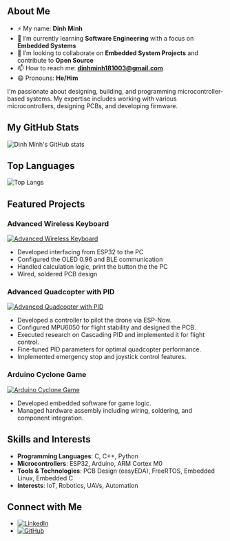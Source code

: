 ## About Me
- ⚡ My name: **Dinh Minh**
- 🌱 I’m currently learning **Software Engineering** with a focus on **Embedded Systems**
- 👯 I’m looking to collaborate on **Embedded System Projects** and contribute to **Open Source**
- 📫 How to reach me: **dinhminh181003@gmail.com**
- 😄 Pronouns: **He/Him**

I'm passionate about designing, building, and programming microcontroller-based systems. My expertise includes working with various microcontrollers, designing PCBs, and developing firmware.

## My GitHub Stats

![Dinh Minh's GitHub stats](https://github-readme-stats.vercel.app/api?username=dinhminh0307&show_icons=true&theme=radical)

## Top Languages

![Top Langs](https://github-readme-stats.vercel.app/api/top-langs/?username=dinhminh0307&layout=compact&theme=radical)

## Featured Projects

### Advanced Wireless Keyboard
[![Advanced Wireless Keyboard](https://github-readme-stats.vercel.app/api/pin/?username=dinhminh0307&repo=Bluetooth-Keyboard)](https://github.com/dinhminh0307/Bluetooth-Keyboard)
- Developed interfacing from ESP32 to the PC
- Configured the OLED 0.96 and BLE communication
- Handled calculation logic, print the button the the PC
- Wired, soldered PCB design

### Advanced Quadcopter with PID
[![Advanced Quadcopter with PID](https://github-readme-stats.vercel.app/api/pin/?username=dinhminh0307&repo=Quadcopter-With-PID)](https://github.com/dinhminh0307/Quadcopter-With-PID)
- Developed a controller to pilot the drone via ESP-Now.
- Configured MPU6050 for flight stability and designed the PCB.
- Executed research on Cascading PID and implemented it for flight control.
- Fine-tuned PID parameters for optimal quadcopter performance.
- Implemented emergency stop and joystick control features.

### Arduino Cyclone Game
[![Arduino Cyclone Game](https://github-readme-stats.vercel.app/api/pin/?username=dinhminh0307&repo=Arduino-Cyclone-Game)](https://github.com/dinhminh0307/Arduino-Cyclone-Game)
- Developed embedded software for game logic.
- Managed hardware assembly including wiring, soldering, and component integration.

## Skills and Interests
- **Programming Languages**: C, C++, Python
- **Microcontrollers**: ESP32, Arduino, ARM Cortex M0
- **Tools & Technologies**: PCB Design (easyEDA), FreeRTOS, Embedded Linux, Embedded C
- **Interests**: IoT, Robotics, UAVs, Automation

## Connect with Me
- [![LinkedIn](https://img.shields.io/badge/LinkedIn-DinhMinh-blue?style=flat-square&logo=linkedin)](https://www.linkedin.com/in/dinhminh0307)
- [![GitHub](https://img.shields.io/badge/GitHub-dinhminh0307-black?style=flat-square&logo=github)](https://github.com/dinhminh0307)
